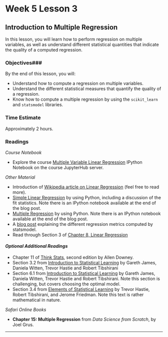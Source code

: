# Week 5 Lesson 3 #
## Introduction to Multiple Regression ##

In this lesson, you will learn how to perform regression on multiple
variables, as well as understand different statistical quantities that
indicate the quality of a computed regression.

### Objectives###
By the end of this lesson, you will:

- Understand how to compute a regression on multiple variables.
- Understand the different statistical measures that quantify the quality of a regression.
- Know how to compute a multiple regression by using the `scikit_learn` and `statsmodel` libraries.

### Time Estimate ###
Approximately 2 hours.

### Readings ###

_Course Notebook_

- Explore the course [Multiple Variable Linear Regression][mvregress] IPython
Notebook on the course JupyterHub server.

_Other Material_

- Introduction of [Wikipedia article on Linear Regression][wlr] (feel free to read more).
- [Simple Linear Regression][bglr] by using Python, including a discussion
of the fit statistics. Note there is an IPython notebook available at
the end of the blog post.
- [Multiple Regression][mr] by using Python. Note there is an
IPython notebook available at the end of the blog post.
- A [blog post][bpsm] explaining the different regression metrics computed by statsmodel.
- Read through Section 3 of [Chapter 8, Linear Regression][blr]

#### *Optional Additional Readings* ####

- Chapter 11 of [Think Stats][ts], second edition by Allen Downey.
- Section 3.2 from [Introduction to Statistical Learning][isl]  by
Gareth James, Daniela Witten, Trevor Hastie and Robert Tibshirani
- Section 6.1 from [Introduction to Statistical Learning][isl]  by
Gareth James, Daniela Witten, Trevor Hastie and Robert Tibshirani. Note
this section is challenging, but covers choosing the optimal model.
- Section 3.4 from [Elements of Statistical Learning][esl] by Trevor
Hastie, Robert Tibshirani, and Jerome Friedman. Note this text is rather
mathematical in nature.

_Safari Online Books_

- **Chapter 15: Multiple Regression** from _Data Science from Scratch_, by Joel Grus.

-----

[mvregress]: notebooks/mvregress.ipynb

[bpsm]: http://connor-johnson.com/2014/02/18/linear-regression-with-python/
[bglr]: http://www.datarobot.com/blog/ordinary-least-squares-in-python/
[mr]: http://www.datarobot.com/blog/multiple-regression-using-statsmodels/
[wlr]: https://en.wikipedia.org/wiki/Linear_regression#Simple_and_multiple_regression
[ts]: http://greenteapress.com/thinkstats2/html/thinkstats2012.html
[blr]: https://www.openintro.org/download.php?file=os2_08&referrer=/stat/textbook/textbook_os2_chapters.php
[isl]: http://www-bcf.usc.edu/~gareth/ISL/
[esl]: http://statweb.stanford.edu/~tibs/ElemStatLearn/

